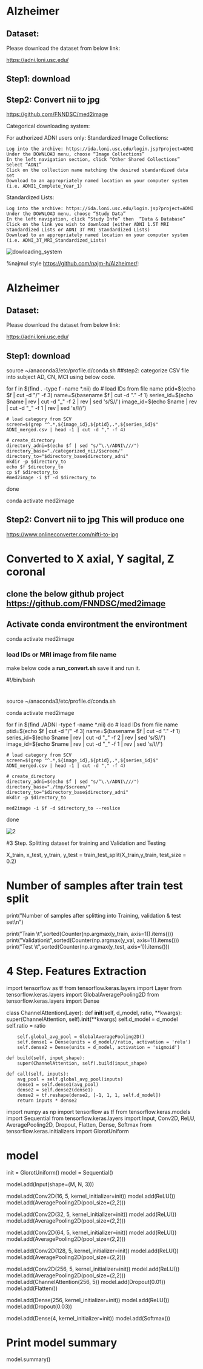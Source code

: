 # Alzheimer

## Dataset:
Please download the dataset from below link:

https://adni.loni.usc.edu/

## Step1: download
## Step2: Convert nii to jpg
https://github.com/FNNDSC/med2image



Categorical downloading system: 


For authorized ADNI users only:
Standardized Image Collections:

    Log into the archive: https://ida.loni.usc.edu/login.jsp?project=ADNI
    Under the DOWNLOAD menu, choose “Image Collections”
    In the left navigation section, click “Other Shared Collections”
    Select “ADNI”
    Click on the collection name matching the desired standardized data set
    Download to an appropriately named location on your computer system (i.e. ADNI1_Complete_Year_1)

Standardized Lists:

    Log into the archive: https://ida.loni.usc.edu/login.jsp?project=ADNI
    Under the DOWNLOAD menu, choose “Study Data”
    In the left navigation, click “Study Info” then  “Data & Database”
    Click on the link you wish to download (either ADNI 1.5T MRI Standardized Lists or ADNI 3T MRI Standardized Lists)
    Download to an appropriately named location on your computer system (i.e. ADNI_3T_MRI_Standardized_Lists)
![dowloading_system](https://github.com/musaru/Alzheimer/assets/2803163/2b4a18d6-b162-4d53-8ca2-9f87fefa6217)


%najmul style https://github.com/najm-h/Alzheimer/:
# Alzheimer

## Dataset:
Please download the dataset from below link:

https://adni.loni.usc.edu/

## Step1: download
source ~/anaconda3/etc/profile.d/conda.sh
##step2: categorize CSV file into subject AD, CN, MCI using below code.


for f in $(find . -type f -name *.nii)
do
	# load IDs from file name
	ptid=$(echo $f | cut -d "/" -f 3)
	name=$(basename $f | cut -d "." -f 1)
	series_id=$(echo $name | rev | cut -d "_" -f 2 | rev | sed 's/S//')
	image_id=$(echo $name | rev | cut -d "_" -f 1 | rev | sed 's/I//')

	# load category from SCV
	screen=$(grep "^.*,${image_id},${ptid},.*,${series_id}$" ADNI_merged.csv | head -1 | cut -d "," -f 4)
	
	# create_directory
	directory_adni=$(echo $f | sed "s/^\.\/ADNI\///")
	directory_base="./categorized_nii/$screen/"
	directory_to="$directory_base$directory_adni"
	mkdir -p $directory_to	
	echo $f $directory_to 
	cp $f $directory_to 
	#med2image -i $f -d $directory_to
done


conda activate med2image
## Step2: Convert nii to jpg    This will produce one
https://www.onlineconverter.com/nifti-to-jpg

# Converted to X axial, Y sagital, Z coronal
## clone the below github project https://github.com/FNNDSC/med2image


## Activate conda environtment the environtment
conda activate med2image
### load IDs or MRI image from file name
make below code a **run_convert.sh**  save it and run it. 

#!/bin/bash
#
source ~/anaconda3/etc/profile.d/conda.sh

conda activate med2image

for f in $(find ./ADNI -type f -name *.nii)
do
	# load IDs from file name
	ptid=$(echo $f | cut -d "/" -f 3)
	name=$(basename $f | cut -d "." -f 1)
	series_id=$(echo $name | rev | cut -d "_" -f 2 | rev | sed 's/S//')
	image_id=$(echo $name | rev | cut -d "_" -f 1 | rev | sed 's/I//')

	# load category from SCV
	screen=$(grep "^.*,${image_id},${ptid},.*,${series_id}$" ADNI_merged.csv | head -1 | cut -d "," -f 4)
	
	# create_directory
	directory_adni=$(echo $f | sed "s/^\.\/ADNI\///")
	directory_base="./tmp/$screen/"
	directory_to="$directory_base$directory_adni"
	mkdir -p $directory_to	

	med2image -i $f -d $directory_to --reslice
done



  

![2](https://github.com/najm-h/Alzheimer/assets/147291760/4085cbf7-14b4-4b97-85e0-3a4295aea7e4)

#3 Step. Splitting dataset for training and Validation and Testing

X_train, x_test, y_train, y_test = train_test_split(X_train,y_train, test_size = 0.2)

# Number of samples after train test split
print("Number of samples after splitting into Training, validation & test set\n")

print("Train     \t",sorted(Counter(np.argmax(y_train, axis=1)).items()))
print("Validation\t",sorted(Counter(np.argmax(y_val, axis=1)).items()))
print("Test      \t",sorted(Counter(np.argmax(y_test, axis=1)).items()))
# 4 Step. Features Extraction 


import tensorflow as tf
from tensorflow.keras.layers import Layer
from tensorflow.keras.layers import GlobalAveragePooling2D
from tensorflow.keras.layers import Dense

class ChannelAttention(Layer):
    def __init__(self, d_model, ratio, **kwargs):
        super(ChannelAttention, self).__init__(**kwargs)
        self.d_model = d_model
        self.ratio = ratio
        
        self.global_avg_pool = GlobalAveragePooling2D()
        self.dense1 = Dense(units = d_model//ratio, activation = 'relu')
        self.dense2 = Dense(units = d_model, activation = 'sigmoid')
    
    def build(self, input_shape):
        super(ChannelAttention, self).build(input_shape)

    def call(self, inputs):
        avg_pool = self.global_avg_pool(inputs)
        dense1 = self.dense1(avg_pool)
        dense2 = self.dense2(dense1)
        dense2 = tf.reshape(dense2, [-1, 1, 1, self.d_model])
        return inputs * dense2
    


import numpy as np
import tensorflow as tf
from tensorflow.keras.models import Sequential
from tensorflow.keras.layers import Input, Conv2D, ReLU, AveragePooling2D, Dropout, Flatten, Dense, Softmax
from tensorflow.keras.initializers import GlorotUniform

#  model
init = GlorotUniform()
model = Sequential()


model.add(Input(shape=(M, N, 3)))

model.add(Conv2D(16, 5, kernel_initializer=init))
model.add(ReLU())
model.add(AveragePooling2D(pool_size=(2,2)))

model.add(Conv2D(32, 5, kernel_initializer=init))
model.add(ReLU())
model.add(AveragePooling2D(pool_size=(2,2)))

model.add(Conv2D(64, 5, kernel_initializer=init))
model.add(ReLU())
model.add(AveragePooling2D(pool_size=(2,2)))

model.add(Conv2D(128, 5, kernel_initializer=init))
model.add(ReLU())
model.add(AveragePooling2D(pool_size=(2,2)))

model.add(Conv2D(256, 5, kernel_initializer=init))
model.add(ReLU())
model.add(AveragePooling2D(pool_size=(2,2)))
model.add(ChannelAttention(256, 5))
model.add(Dropout(0.01))
model.add(Flatten())

model.add(Dense(256, kernel_initializer=init))
model.add(ReLU())
model.add(Dropout(0.03))

model.add(Dense(4, kernel_initializer=init))
model.add(Softmax())


# Print model summary
model.summary()


